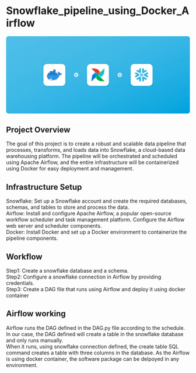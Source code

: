 # Snowflake_pipeline_using_Docker_Airflow


![alt text](https://github.com/Chanikya-digumarthi/Snowflake_pipeline_using_Docker-Airflow/blob/main/Architecture.jpg)


## Project Overview
The goal of this project is to create a robust and scalable data pipeline that processes, transforms, and loads data into Snowflake, a cloud-based data warehousing platform. The pipeline will be orchestrated and scheduled using Apache Airflow, and the entire infrastructure will be containerized using Docker for easy deployment and management.

## Infrastructure Setup
Snowflake: Set up a Snowflake account and create the required databases, schemas, and tables to store and process the data.  
Airflow: Install and configure Apache Airflow, a popular open-source workflow scheduler and task management platform. Configure the Airflow web server and scheduler components.  
Docker: Install Docker and set up a Docker environment to containerize the pipeline components.  

## Workflow
Step1:  Create a snowflake database and a schema.  
Step2:  Configure a snowflake connection in Airflow by providing credentials.  
Step3:  Create a DAG file that runs using Airflow and deploy it using docker container

## Airflow working
Airflow runs the DAG defined in the DAG.py file according to the schedule.  
In our case, the DAG defined will create a table in the snowflake database and only runs manually.  
When it runs, using snowflake connection defined, the create table SQL command creates a table with three columns in the database.
As the Airflow is using docker container, the software package can be delpoyed in any environment.

